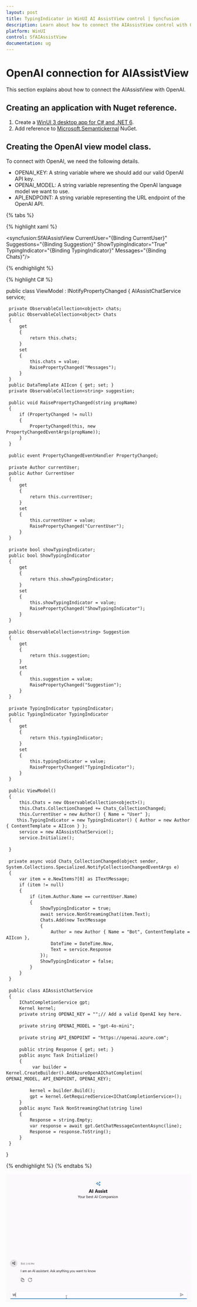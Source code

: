 ```yaml
---
layout: post
title: TypingIndicator in WinUI AI AssistView control | Syncfusion
description: Learn about how to connect the AIAssistView control with OpenAI and chat gpt conversation experience.
platform: WinUI
control: SfAIAssistView
documentation: ug
---
```


# OpenAI connection for AIAssistView

This section explains about how to connect the AIAssistView with OpenAI.

## Creating an application with Nuget reference.

1. Create a [WinUI 3 desktop app for C# and .NET 6](https://docs.microsoft.com/en-us/windows/apps/winui/winui3/get-started-winui3-for-desktop).
2. Add reference to [Microsoft.Semantickernal](https://www.nuget.org/packages/Microsoft.SemanticKernel) NuGet. 

## Creating the OpenAI view model class.

To connect with OpenAI, we need the following details.
* OPENAI_KEY: A string variable where we should add our valid OpenAI API key.
* OPENAI_MODEL: A string variable representing the OpenAI language model we want to use.
* API_ENDPOINT: A string variable representing the URL endpoint of the OpenAI API.

{% tabs %}

{% highlight xaml %}

<Page
    x:Class="GettingStarted.MainPage"
    xmlns="http://schemas.microsoft.com/winfx/2006/xaml/presentation"
    xmlns:x="http://schemas.microsoft.com/winfx/2006/xaml"
    xmlns:local="using:GettingStarted"
    xmlns:d="http://schemas.microsoft.com/expression/blend/2008"
    xmlns:mc="http://schemas.openxmlformats.org/markup-compatibility/2006"
    xmlns:syncfusion="using:Syncfusion.UI.Xaml.Core"
    mc:Ignorable="d"
    Background="{ThemeResource ApplicationPageBackgroundThemeBrush}">
    <Grid>
      <syncfusion:SfAIAssistView   CurrentUser="{Binding CurrentUser}"
                                   Suggestions="{Binding Suggestion}"
                                   ShowTypingIndicator="True"
                                   TypingIndicator="{Binding TypingIndicator}"
                                   Messages="{Binding Chats}"/>
    </Grid>
</Page>

{% endhighlight %} 

{% highlight C# %}

 public class ViewModel : INotifyPropertyChanged
 {
     AIAssistChatService service;

     private ObservableCollection<object> chats;
     public ObservableCollection<object> Chats
     {
         get
         {
             return this.chats;
         }
         set
         {
             this.chats = value;
             RaisePropertyChanged("Messages");
         }
     }
     public DataTemplate AIIcon { get; set; }
     private ObservableCollection<string> suggestion;

     public void RaisePropertyChanged(string propName)
     {
         if (PropertyChanged != null)
         {
             PropertyChanged(this, new PropertyChangedEventArgs(propName));
         }
     }

     public event PropertyChangedEventHandler PropertyChanged;

     private Author currentUser;
     public Author CurrentUser
     {
         get
         {
             return this.currentUser;
         }
         set
         {
             this.currentUser = value;
             RaisePropertyChanged("CurrentUser");
         }
     }

     private bool showTypingIndicator;
     public bool ShowTypingIndicator
     {
         get
         {
             return this.showTypingIndicator;
         }
         set
         {
             this.showTypingIndicator = value;
             RaisePropertyChanged("ShowTypingIndicator");
         }
     }

     public ObservableCollection<string> Suggestion
     {
         get
         {
             return this.suggestion;
         }
         set
         {
             this.suggestion = value;
             RaisePropertyChanged("Suggestion");
         }
     }

     private TypingIndicator typingIndicator;
     public TypingIndicator TypingIndicator
     {
         get
         {
             return this.typingIndicator;
         }
         set
         {
             this.typingIndicator = value;
             RaisePropertyChanged("TypingIndicator");
         }
     }

     public ViewModel()
     {
         this.Chats = new ObservableCollection<object>();
         this.Chats.CollectionChanged += Chats_CollectionChanged;
         this.CurrentUser = new Author() { Name = "User" };
        this.TypingIndicator = new TypingIndicator() { Author = new Author { ContentTemplate = AIIcon } };
         service = new AIAssistChatService();
         service.Initialize();
         
     }

     private async void Chats_CollectionChanged(object sender, System.Collections.Specialized.NotifyCollectionChangedEventArgs e)
     {
         var item = e.NewItems?[0] as ITextMessage;
         if (item != null)
         {
             if (item.Author.Name == currentUser.Name)
             {
                 ShowTypingIndicator = true;
                 await service.NonStreamingChat(item.Text);
                 Chats.Add(new TextMessage
                 {
                     Author = new Author { Name = "Bot", ContentTemplate = AIIcon },
                     DateTime = DateTime.Now,
                     Text = service.Response
                 });
                 ShowTypingIndicator = false;
             }
         }
     }

     public class AIAssistChatService
     {
         IChatCompletionService gpt;
         Kernel kernel;
         private string OPENAI_KEY = "";// Add a valid OpenAI key here.

         private string OPENAI_MODEL = "gpt-4o-mini";
 
         private string API_ENDPOINT = "https://openai.azure.com";

         public string Response { get; set; }
         public async Task Initialize()
         {
              var builder = Kernel.CreateBuilder().AddAzureOpenAIChatCompletion(
    OPENAI_MODEL, API_ENDPOINT, OPENAI_KEY);       

             kernel = builder.Build();
             gpt = kernel.GetRequiredService<IChatCompletionService>();
         }
         public async Task NonStreamingChat(string line)
         {
             Response = string.Empty;
             var response = await gpt.GetChatMessageContentAsync(line);
             Response = response.ToString();
         }
     }
 }

{% endhighlight %}
{% endtabs %}

![OpenAI in WinUI SfAIAssistView control](aiassistview_images/winui_aiassistview_openai.gif)